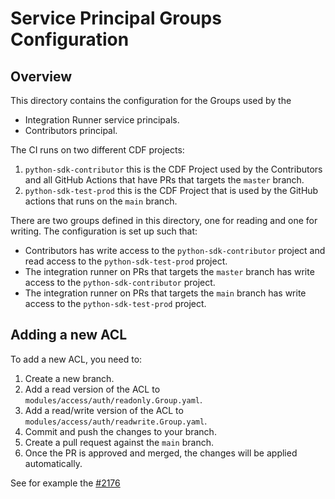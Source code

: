 # Service Principal Groups Configuration

## Overview

This directory contains the configuration for the Groups used by the 
* Integration Runner service principals.
* Contributors principal.

The CI runs on two different CDF projects:

1. `python-sdk-contributor` this is the CDF Project used by the Contributors
    and all GitHub Actions that have PRs that targets the `master` branch.
2. `python-sdk-test-prod` this is the CDF Project that is used by the GitHub actions that 
    runs on the `main` branch.

There are two groups defined in this directory, one for reading and one for writing. 
The configuration is set up such that:

* Contributors has write access to the `python-sdk-contributor` project
  and read access to the `python-sdk-test-prod` project.
* The integration runner on PRs that targets the `master` branch has write access to the 
  `python-sdk-contributor` project.
* The integration runner on PRs that targets the `main` branch has write access to the 
  `python-sdk-test-prod` project.

## Adding a new ACL

To add a new ACL, you need to:

1. Create a new branch.
2. Add a read version of the ACL to `modules/access/auth/readonly.Group.yaml`.
3. Add a read/write version of the ACL to `modules/access/auth/readwrite.Group.yaml`.
4. Commit and push the changes to your branch.
5. Create a pull request against the `main` branch.
6. Once the PR is approved and merged, the changes will be applied automatically.

See for example the [#2176](https://github.com/cognitedata/cognite-sdk-python/pull/2176)
